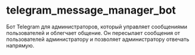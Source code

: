 # telegram_message_manager_bot
Бот Telegram для администраторов, который управляет сообщениями пользователей и облегчает общение. Он пересылает сообщения от пользователей администратору и позволяет администратору отвечать напрямую.
